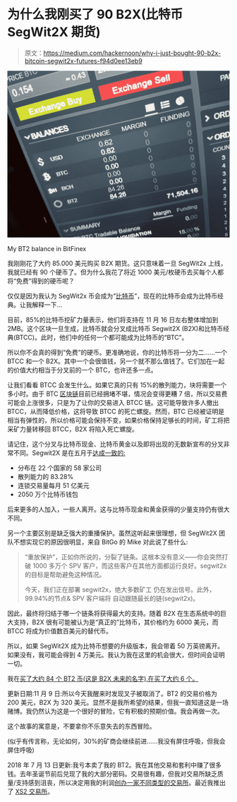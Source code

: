 # 为什么我刚买了 90 B2X(比特币 SegWit2X 期货)

> 原文：<https://medium.com/hackernoon/why-i-just-bought-90-b2x-bitcoin-segwit2x-futures-f94d0ee13eb9>

![](img/9351e219f2a5d79ef16133f650d28ecd.png)

My BT2 balance in BitFinex

我刚刚花了大约 85.000 美元购买 B2X 期货。这只意味着一旦 SegWit2x 上线，我就已经有 90 个硬币了。但为什么我花了将近 1000 美元/枚硬币去买每个人都将“免费”得到的硬币呢？

仅仅是因为我认为 SegWit2x 币会成为“[比特币](https://hackernoon.com/tagged/bitcoin)”，现在的比特币会成为比特币经典。让我解释一下…

目前，85%的比特币挖矿力量表示，他们将支持在 11 月 16 日左右整体增加到 2MB。这个区块一旦生成，比特币就会分叉成比特币 Segwit2X (B2X)和比特币经典(BTCC)。此时，他们中的任何一个都可能成为比特币的“BTC”。

所以你不会真的得到“免费”的硬币。更准确地说，你的比特币将一分为二……一个 BTCC 和一个 B2X。其中一个会很值钱，另一个就不那么值钱了。它们加在一起的价值大约相当于分叉前的一个 BTC，也许还多一点。

让我们看看 BTCC 会发生什么。如果它真的只有 15%的散列能力，块将需要一个多小时。由于 BTC [区块链](https://hackernoon.com/tagged/blockchain)目前已经拥堵不堪，情况会变得更糟 7 倍，所以交易费可能会上涨很多，只是为了让你的交易进入 BTCC 链。这可能导致许多人撤出 BTCC，从而降低价格，这将导致 BTCC 的死亡螺旋。然而，BTC 已经被证明是相当有弹性的，所以价格可能会保持不变，如果价格保持足够长的时间，矿工将把采矿力量转移回 BTCC，B2X 将陷入死亡螺旋。

请记住，这个分叉与比特币现金、比特币黄金以及即将出现的无数新宣布的分叉非常不同。Segwit2X 是在五月于[达成一致的:](/@DCGco/bitcoin-scaling-agreement-at-consensus-2017-133521fe9a77)

*   分布在 22 个国家的 58 家公司
*   散列能力的 83.28%
*   连锁交易量每月 51 亿美元
*   2050 万个比特币钱包

后来更多的人加入，一些人离开。这与比特币现金和黄金获得的少量支持仍有很大不同。

另一个主要区别是缺乏强大的重播保护。虽然这听起来很理想，但 SegWit2X 团队不想实现它的原因很明显，来自 BitGo 的 Mike 对此说了些什么:

> “重放保护”，正如你所说的，分裂了链条。这根本没有意义——你会突然打破 1000 多万个 SPV 客户，而这些客户在其他方面都运行良好。segwit2x 的目标是帮助避免这种情况。
> 
> 今天，我们正在部署 segwit2x，绝大多数矿工
> 仍在发出信号。此外，99.94%的节点& SPV 客户端将
> 自动跟随最长的链(segwit2x)。

因此，最终将归结于哪一个链条将获得最大的支持。随着 B2X 在生态系统中的巨大支持，B2X 很有可能被认为是“真正的”比特币，其价格约为 6000 美元，而 BTCC 将成为价值数百美元的替代币。

所以，如果 SegWit2X 成为比特币想要的升级版本，我会带着 50 万英镑离开。如果没有，我可能会得到 4 万美元。我认为我在这里的机会很大，但时间会证明一切。

我在[买了大约 84 个 BT2 币(这是 B2X 未来的名字),在](https://www.bitfinex.com/trading/BT2BTC)[买了大约 6 个。](https://hitbtc.com/exchange)

更新日期:11 月 9 日:所以今天我醒来时发现叉子被取消了。BT2 的交易价格为 200 美元，B2X 为 320 美元。显然不是我所希望的结果，但我一直知道这是一场赌博。我仍然认为这是一个很好的冒险，它有积极的预期价值。我会再做一次。

这个故事的寓意是，不要拿你不乐意失去的东西冒险。

(似乎有传言称，无论如何，30%的矿商会继续前进……我没有屏住呼吸，但我会屏住呼吸)

2018 年 7 月 13 日更新:我亏本卖了我的 BT2。我在其他交易和套利中赚了很多钱。去年圣诞节前后兑现了我的大部分密码。交易很有趣，但我对交易所缺乏质量/支持感到沮丧，所以决定用我的利润[创办一家不同类型的交易所](/@xs2/why-did-we-start-yet-another-exchange-9b45476caff0)。最近我推出了 [XS2 交易所](https://xs2.exchange)。